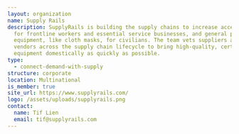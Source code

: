 ```yaml
---
layout: organization
name: Supply Rails
description: SupplyRails is building the supply chains to increase access to PPE
  for frontline workers and essential service businesses, and general protective
  equipment, like cloth masks, for civilians. The team vets suppliers and
  vendors across the supply chain lifecycle to bring high-quality, certified
  equipment domestically as quickly as possible.
type:
  - connect-demand-with-supply
structure: corporate
location: Multinational
is_member: true
site_url: https://www.supplyrails.com/
logo: /assets/uploads/supplyrails.png
contact:
  name: Tif Lien
  email: tif@supplyrails.com
---
```

